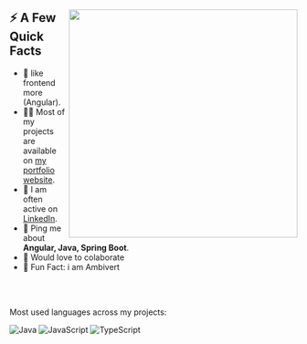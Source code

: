 <div>
  
  <img width="400px" align="right" src="https://pbs.twimg.com/media/EXUgmSsXQAAlWg7?format=jpg&name=small" />
  <h2>⚡️ A Few Quick Facts</h2>
  <ul>
    <li>🧐 like frontend more (Angular).</li>
    <li>👨‍💻 Most of my projects are available on <a href="https://mdzaid1299.github.io/mdzaid1299.io/">my portfolio website</a>.</li>
    <li>📝 I am often active on <a href="https://www.linkedin.com/in/mohd-zaid-0461001a0/">LinkedIn</a>.
    <li>💬 Ping me about <strong>Angular, Java, Spring Boot</strong>.</li>
    <li>🤖 Would love to colaborate</li>
    <!-- <li>📙 Check out my <a href="https://cdn.tomondre.com/TomasOndrejkaCV.pdf">resume</a>.</li> -->
    <li>🎉 Fun Fact: i am Ambivert </li>
  </ul>
</div>

</br>
</br>

<!-- <p align="center"> <img src="https://github-readme-stats.vercel.app/api?username=tomondre&show_icons=true&theme=great-gatsby" alt="tomondre" /> -->

Most used languages across my projects:

<!-- ![C](https://img.shields.io/static/v1?style=flat-square&label=%E2%A0%80&color=555&labelColor=%23555555&message=C%EF%B8%B181.6%25) -->
![Java](https://img.shields.io/static/v1?style=flat-square&label=%E2%A0%80&color=555&labelColor=%23b07219&message=Java%EF%B8%B13.9%25)
![JavaScript](https://img.shields.io/static/v1?style=flat-square&label=%E2%A0%80&color=555&labelColor=%23f1e05a&message=JavaScript%EF%B8%B12.8%25)
![TypeScript](https://img.shields.io/static/v1?style=flat-square&label=%E2%A0%80&color=555&labelColor=%233178c6&message=TypeScript%EF%B8%B12.7%25)
<!-- ![HTML](https://img.shields.io/static/v1?style=flat-square&label=%E2%A0%80&color=555&labelColor=%236E4C13&message=Assembly%EF%B8%B11.6%25)
![CSS](https://img.shields.io/static/v1?style=flat-square&label=%E2%A0%80&color=555&labelColor=%2300B4AB&message=Dart%EF%B8%B11.3%25) -->
<!-- ![Groovy](https://img.shields.io/static/v1?style=flat-square&label=%E2%A0%80&color=555&labelColor=%234298b8&message=Groovy%EF%B8%B11.2%25)
![Other](https://img.shields.io/static/v1?style=flat-square&label=%E2%A0%80&color=555&labelColor=%23ededed&message=Other%EF%B8%B14.4%25) -->
<!-- 
<p align="right"><sub>Generated using <a href="https://github.com/marketplace/actions/profile-readme-stats">teoxoy/profile-readme-stats</a></sub></p> -->
